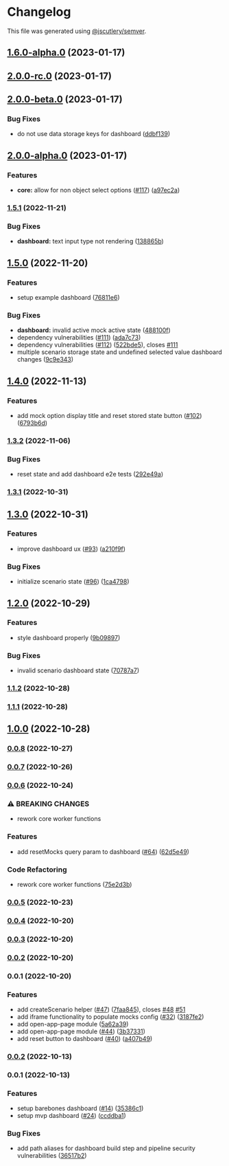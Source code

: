 # Changelog

This file was generated using [@jscutlery/semver](https://github.com/jscutlery/semver).

## [1.6.0-alpha.0](https://github.com/dynamicmsw/dynamic-msw/compare/v2.0.0-rc.0...v1.6.0-alpha.0) (2023-01-17)

## [2.0.0-rc.0](https://github.com/dynamicmsw/dynamic-msw/compare/v2.0.0-beta.0...v2.0.0-rc.0) (2023-01-17)

## [2.0.0-beta.0](https://github.com/dynamicmsw/dynamic-msw/compare/v2.0.0-alpha.0...v2.0.0-beta.0) (2023-01-17)


### Bug Fixes

* do not use data storage keys for dashboard ([ddbf139](https://github.com/dynamicmsw/dynamic-msw/commit/ddbf1396a96ab47906380ddda81d619b42754c8e))

## [2.0.0-alpha.0](https://github.com/dynamicmsw/dynamic-msw/compare/v1.5.1...v2.0.0-alpha.0) (2023-01-17)


### Features

* **core:** allow for non object select options ([#117](https://github.com/dynamicmsw/dynamic-msw/issues/117)) ([a97ec2a](https://github.com/dynamicmsw/dynamic-msw/commit/a97ec2a986f6aac9cf49e74b0707eb673ff03d8e))

### [1.5.1](https://github.com/dynamicmsw/dynamic-msw/compare/v1.5.0...v1.5.1) (2022-11-21)


### Bug Fixes

* **dashboard:** text input type not rendering ([138865b](https://github.com/dynamicmsw/dynamic-msw/commit/138865bb693e0796b4aab0cd1da1c65920c48e5a))

## [1.5.0](https://github.com/dynamicmsw/dynamic-msw/compare/v1.4.0...v1.5.0) (2022-11-20)


### Features

* setup example dashboard ([76811e6](https://github.com/dynamicmsw/dynamic-msw/commit/76811e6b03c545df7085f8394f332aa40f252034))


### Bug Fixes

* **dashboard:** invalid active mock active state ([488100f](https://github.com/dynamicmsw/dynamic-msw/commit/488100f0eef570fcbbf2057ea1d1d135d2ba4308))
* dependency vulnerabilities ([#111](https://github.com/dynamicmsw/dynamic-msw/issues/111)) ([ada7c73](https://github.com/dynamicmsw/dynamic-msw/commit/ada7c73f1f0ea5c4c5617246a8b3f4c810dbebfa))
* dependency vulnerabilities ([#112](https://github.com/dynamicmsw/dynamic-msw/issues/112)) ([522bde5](https://github.com/dynamicmsw/dynamic-msw/commit/522bde5a522c3474267c04732813c15e2d7f6b42)), closes [#111](https://github.com/dynamicmsw/dynamic-msw/issues/111)
* multiple scenario storage state and undefined selected value dashboard changes ([9c9e343](https://github.com/dynamicmsw/dynamic-msw/commit/9c9e343f7b72b3f3e1d6a5a669e4681e4cee475a))

## [1.4.0](https://github.com/dynamicmsw/dynamic-msw/compare/v1.3.2...v1.4.0) (2022-11-13)

### Features

- add mock option display title and reset stored state button ([#102](https://github.com/dynamicmsw/dynamic-msw/issues/102)) ([6793b6d](https://github.com/dynamicmsw/dynamic-msw/commit/6793b6d0b7289e3c41e4e613f9a7bc7684d210d5))

### [1.3.2](https://github.com/dynamicmsw/dynamic-msw/compare/v1.3.1...v1.3.2) (2022-11-06)

### Bug Fixes

- reset state and add dashboard e2e tests ([292e49a](https://github.com/dynamicmsw/dynamic-msw/commit/292e49a906d272753e96a2d0393db92acd0cc083))

### [1.3.1](https://github.com/dynamicmsw/dynamic-msw/compare/v1.3.0...v1.3.1) (2022-10-31)

## [1.3.0](https://github.com/dynamicmsw/dynamic-msw/compare/v1.2.0...v1.3.0) (2022-10-31)

### Features

- improve dashboard ux ([#93](https://github.com/dynamicmsw/dynamic-msw/issues/93)) ([a210f9f](https://github.com/dynamicmsw/dynamic-msw/commit/a210f9ffc05191dcef53e8e8140d79167bfb3766))

### Bug Fixes

- initialize scenario state ([#96](https://github.com/dynamicmsw/dynamic-msw/issues/96)) ([1ca4798](https://github.com/dynamicmsw/dynamic-msw/commit/1ca479818b2e473c5828bbd3ab1e47272f2e595e))

## [1.2.0](https://github.com/dynamicmsw/dynamic-msw/compare/v1.1.2...v1.2.0) (2022-10-29)

### Features

- style dashboard properly ([9b09897](https://github.com/dynamicmsw/dynamic-msw/commit/9b09897e7891eb34a2b8db3a5973db7afc651c73))

### Bug Fixes

- invalid scenario dashboard state ([70787a7](https://github.com/dynamicmsw/dynamic-msw/commit/70787a7ba1c597bdbb4f9e578650fba87fbf6454))

### [1.1.2](https://github.com/dynamicmsw/dynamic-msw/compare/v1.1.1...v1.1.2) (2022-10-28)

### [1.1.1](https://github.com/dynamicmsw/dynamic-msw/compare/v1.1.0...v1.1.1) (2022-10-28)

## [1.0.0](https://github.com/dynamicmsw/dynamic-msw/compare/v0.0.8...v1.0.0) (2022-10-28)

### [0.0.8](https://github.com/dynamicmsw/dynamic-msw/compare/v0.0.7...v0.0.8) (2022-10-27)

### [0.0.7](https://github.com/dynamicmsw/dynamic-msw/compare/v0.0.6...v0.0.7) (2022-10-26)

### [0.0.6](https://github.com/dynamicmsw/dynamic-msw/compare/v0.0.5...v0.0.6) (2022-10-24)

### ⚠ BREAKING CHANGES

- rework core worker functions

### Features

- add resetMocks query param to dashboard ([#64](https://github.com/dynamicmsw/dynamic-msw/issues/64)) ([62d5e49](https://github.com/dynamicmsw/dynamic-msw/commit/62d5e49399d9fdb9507d921abfd2baf541ef9311))

### Code Refactoring

- rework core worker functions ([75e2d3b](https://github.com/dynamicmsw/dynamic-msw/commit/75e2d3bcc69f013903bac757067f593b8a9c99e9))

### [0.0.5](https://github.com/dynamicmsw/dynamic-msw/compare/v0.0.4...v0.0.5) (2022-10-23)

### [0.0.4](https://github.com/dynamicmsw/dynamic-msw/compare/v0.0.3...v0.0.4) (2022-10-20)

### [0.0.3](https://github.com/dynamicmsw/dynamic-msw/compare/v0.0.2...v0.0.3) (2022-10-20)

### [0.0.2](https://github.com/dynamicmsw/dynamic-msw/compare/v0.0.1...v0.0.2) (2022-10-20)

### 0.0.1 (2022-10-20)

### Features

- add createScenario helper ([#47](https://github.com/dynamicmsw/dynamic-msw/issues/47)) ([7faa845](https://github.com/dynamicmsw/dynamic-msw/commit/7faa84584708aab3c57afc9deb6c62b563672e19)), closes [#48](https://github.com/dynamicmsw/dynamic-msw/issues/48) [#51](https://github.com/dynamicmsw/dynamic-msw/issues/51)
- add iframe functionality to populate mocks config ([#32](https://github.com/dynamicmsw/dynamic-msw/issues/32)) ([3187fe2](https://github.com/dynamicmsw/dynamic-msw/commit/3187fe2ebf77c9e72df4db94145b1b209623b79f))
- add open-app-page module ([5a62a39](https://github.com/dynamicmsw/dynamic-msw/commit/5a62a39f1c0d3bb63b302d471989f0df3bfd5005))
- add open-app-page module ([#44](https://github.com/dynamicmsw/dynamic-msw/issues/44)) ([3b37331](https://github.com/dynamicmsw/dynamic-msw/commit/3b3733184381823bb58b54a49fdbb86730fe00ef))
- add reset button to dashboard ([#40](https://github.com/dynamicmsw/dynamic-msw/issues/40)) ([a407b49](https://github.com/dynamicmsw/dynamic-msw/commit/a407b490bb09f811afd12521e1903cff65e8ae48))

### [0.0.2](https://github.com/dynamicmsw/dynamic-msw/compare/v0.0.1...v0.0.2) (2022-10-13)

### 0.0.1 (2022-10-13)

### Features

- setup barebones dashboard ([#14](https://github.com/dynamicmsw/dynamic-msw/issues/14)) ([35386c1](https://github.com/dynamicmsw/dynamic-msw/commit/35386c13b40e808fdb090f2d0dc6f1a8fcd0ac4b))
- setup mvp dashboard ([#24](https://github.com/dynamicmsw/dynamic-msw/issues/24)) ([ccddba1](https://github.com/dynamicmsw/dynamic-msw/commit/ccddba15f33fc0c0b91ca4bb55ce8f0a3fb272a0))

### Bug Fixes

- add path aliases for dashboard build step and pipeline security vulnerabilities ([36517b2](https://github.com/dynamicmsw/dynamic-msw/commit/36517b2988ffc067a96c8ef4c10d440b02d4465c))
